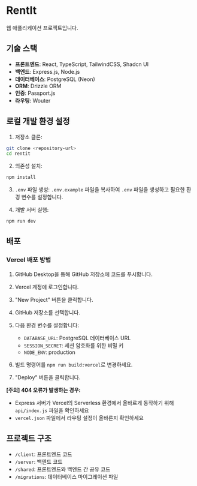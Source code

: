 # RentIt

웹 애플리케이션 프로젝트입니다.

## 기술 스택

- **프론트엔드**: React, TypeScript, TailwindCSS, Shadcn UI
- **백엔드**: Express.js, Node.js
- **데이터베이스**: PostgreSQL (Neon)
- **ORM**: Drizzle ORM
- **인증**: Passport.js
- **라우팅**: Wouter

## 로컬 개발 환경 설정

1. 저장소 클론:
```bash
git clone <repository-url>
cd rentit
```

2. 의존성 설치:
```bash
npm install
```

3. `.env` 파일 생성:
`.env.example` 파일을 복사하여 `.env` 파일을 생성하고 필요한 환경 변수를 설정합니다.

4. 개발 서버 실행:
```bash
npm run dev
```

## 배포

### Vercel 배포 방법

1. GitHub Desktop을 통해 GitHub 저장소에 코드를 푸시합니다.

2. Vercel 계정에 로그인합니다.

3. "New Project" 버튼을 클릭합니다.

4. GitHub 저장소를 선택합니다.

5. 다음 환경 변수를 설정합니다:
   - `DATABASE_URL`: PostgreSQL 데이터베이스 URL
   - `SESSION_SECRET`: 세션 암호화를 위한 비밀 키
   - `NODE_ENV`: production

6. 빌드 명령어를 `npm run build:vercel`로 변경하세요.

7. "Deploy" 버튼을 클릭합니다.

**[주의] 404 오류가 발생하는 경우:**
- Express 서버가 Vercel의 Serverless 환경에서 올바르게 동작하기 위해 `api/index.js` 파일을 확인하세요
- `vercel.json` 파일에서 라우팅 설정이 올바른지 확인하세요

## 프로젝트 구조

- `/client`: 프론트엔드 코드
- `/server`: 백엔드 코드
- `/shared`: 프론트엔드와 백엔드 간 공유 코드
- `/migrations`: 데이터베이스 마이그레이션 파일 